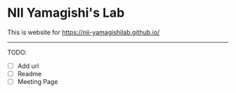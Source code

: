 # NII Yamagishi's Lab

This is website for https://nii-yamagishilab.github.io/


----
TODO:
- [ ] Add url
- [ ] Readme
- [ ] Meeting Page
